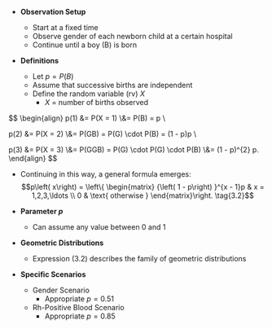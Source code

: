- **Observation Setup**
	- Start at a fixed time
	- Observe gender of each newborn child at a certain hospital
	- Continue until a boy (B) is born

- **Definitions**
	- Let $p = P(B)$
	- Assume that successive births are independent
	- Define the random variable (rv) $X$
		- $X$ = number of births observed

$$
\begin{align}
p(1) &= P(X = 1) \\&= P(B) = p \\

p(2) &= P(X = 2) \\&= P(GB) = P(G) \cdot P(B) = (1 - p)p \\

p(3) &= P(X = 3) \\&= P(GGB) = P(G) \cdot P(G) \cdot P(B) \\&= (1 - p)^{2} p.
\end{align}
$$
- Continuing in this way, a general formula emerges:
$$p\left( x\right) = \left\{ \begin{matrix} {\left( 1 - p\right) }^{x - 1}p & x = 1,2,3,\ldots \\ 0 & \text{ otherwise } \end{matrix}\right. \tag{3.2}$$
- **Parameter $p$**
	- Can assume any value between 0 and 1

- **Geometric Distributions**
	- Expression (3.2) describes the family of geometric distributions

- **Specific Scenarios**
	- Gender Scenario
	    - Appropriate $p = 0.51$
	- Rh-Positive Blood Scenario
	    - Appropriate $p = 0.85$
